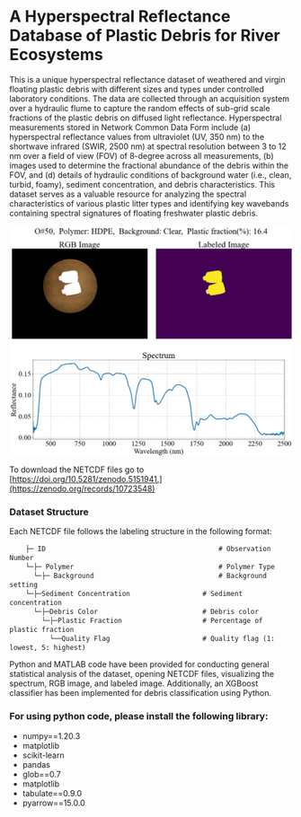 # A Hyperspectral Reflectance Database of Plastic Debris for River Ecosystems


This is a unique hyperspectral reflectance dataset of weathered and virgin floating plastic debris with different sizes and types under controlled laboratory conditions. 
The data are collected through an acquisition system over a hydraulic flume to capture the random effects of sub-grid scale fractions of the plastic debris on diffused light reflectance. 
Hyperspectral measurements stored in Network Common Data Form include (a) hyperspectral reflectance values from ultraviolet (UV, 350 nm) to the shortwave infrared (SWIR, 2500 nm) at spectral resolution between 3 to 12 nm over a field of view (FOV) of 8-degree across all measurements, (b) images used to determine the fractional abundance of the debris within the FOV, and (d) details of hydraulic conditions of background water (i.e., clean, turbid, foamy), sediment concentration, and debris characteristics. 
This dataset serves as a valuable resource for analyzing the spectral characteristics of various plastic litter types and identifying key wavebands containing spectral signatures of floating freshwater plastic debris.
 
![Logo](./docs/Sample.png)

To download the NETCDF files go to [https://doi.org/10.5281/zenodo.5151941.](https://zenodo.org/records/10723548)

### Dataset Structure

Each NETCDF file follows the labeling structure in the following format:
	    
	    ├─ ID                                           # Observation Number
	    └─├─ Polymer                                    # Polymer Type
	      └─├─ Background                               # Background setting  
		└─├─Sediment Concentration                  # Sediment concentration
		  └─├─Debris Color                          # Debris color  
		    └─├─Plastic Fraction                    # Percentage of plastic fraction
		      └──Quality Flag                       # Quality flag (1: lowest, 5: highest)
			                                

Python and MATLAB code have been provided for conducting general statistical analysis of the dataset, opening NETCDF files, visualizing the spectrum, RGB image, and labeled image. Additionally, an XGBoost classifier has been implemented for debris classification using Python.

### For using python code, please install the following library:

- numpy==1.20.3
- matplotlib
- scikit-learn
- pandas
- glob==0.7
- matplotlib
- tabulate==0.9.0
- pyarrow==15.0.0
